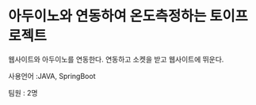 # 아두이노와 연동하여 온도측정하는 토이프로젝트 


웹사이트와 아두이노를 연동한다. 연동하고 소켓을 받고 웹사이트에 뛰운다.


사용언어 :JAVA, SpringBoot


팀원 : 2명

